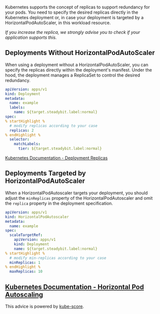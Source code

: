 Kubernetes supports the concept of replicas to support redundancy for your pods.
You need to specify the desired replicas directly in the Kubernetes deployment or, in case your deployment is targeted by a HorizontalPodAutoScaler, in this workload resource.

*If you increase the replica, we strongly advise you to check if your application supports this.*

## Deployments Without HorizontalPodAutoScaler
When using a deployment without a HorizontalPodAutoScaler, you can specify the replicas directly within the deployment's manifest.
Under the hood, the deployment manages a ReplicaSet to control the desired redundancy.

```yaml
apiVersion: apps/v1
kind: Deployment
metadata:
  name: example
  labels:
    name: ${target.steadybit.label:normal}
spec:
% startHighlight %
  # modify replicas according to your case
  replicas: 2
% endHighlight %
  selector:
    matchLabels:
      tier: ${target.steadybit.label:normal}
```

[Kubernetes Documentation - Deployment Replicas](https://kubernetes.io/docs/concepts/workloads/controllers/deployment/#replicas)

## Deployments Targeted by HorizontalPodAutoScaler
When a HorizontalPodAutoscaler targets your deployment, you should adjust the `minReplicas` property of the HorizontalPodAutoscaler and omit the `replica` property in the deployment specification.
```yaml
apiVersion: apps/v1
kind: HorizontalPodAutoscaler
metadata:
  name: example
spec:
  scaleTargetRef:
    apiVersion: apps/v1
    kind: Deployment
    name: ${target.steadybit.label:normal}
% startHighlight %
  # modify min-replicas according to your case
  minReplicas: 1
% endHighlight %
  maxReplicas: 10
```
[Kubernetes Documentation - Horizontal Pod Autoscaling](https://kubernetes.io/docs/tasks/run-application/horizontal-pod-autoscale/)
---
This advice is powered by [kube-score](https://kube-score.com/).
